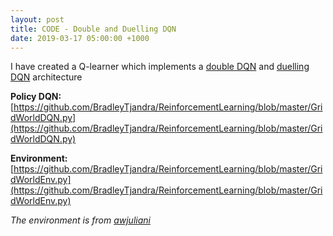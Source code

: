```yaml
---
layout: post
title: CODE - Double and Duelling DQN
date: 2019-03-17 05:00:00 +1000
---
```


I have created a Q-learner which implements a [double DQN](https://arxiv.org/abs/1509.06461) and [duelling DQN](https://arxiv.org/abs/1511.06581) architecture

**Policy DQN:**
[https://github.com/BradleyTjandra/ReinforcementLearning/blob/master/GridWorldDQN.py](https://github.com/BradleyTjandra/ReinforcementLearning/blob/master/GridWorldDQN.py)

**Environment:**
[https://github.com/BradleyTjandra/ReinforcementLearning/blob/master/GridWorldEnv.py](https://github.com/BradleyTjandra/ReinforcementLearning/blob/master/GridWorldEnv.py)

*The environment is from [awjuliani](https://github.com/awjuliani/DeepRL-Agents/blob/master/gridworld.py)*

